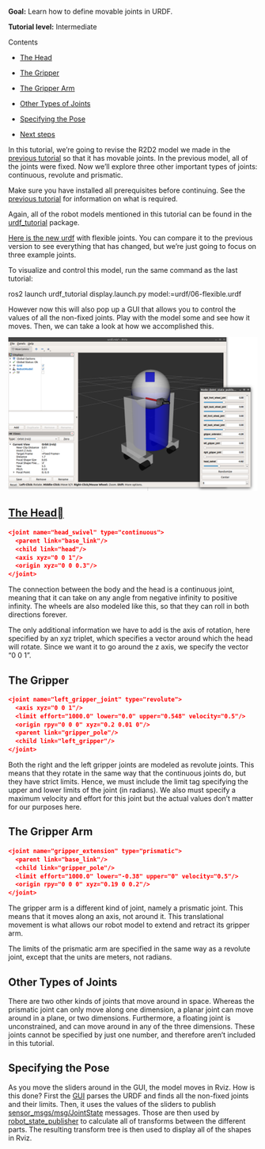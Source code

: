 

**Goal:** Learn how to define movable joints in URDF.

**Tutorial level:** Intermediate


Contents

- [The Head](https://docs.ros.org/en/humble/Tutorials/Intermediate/URDF/Building-a-Movable-Robot-Model-with-URDF.html#the-head)
    
- [The Gripper](https://docs.ros.org/en/humble/Tutorials/Intermediate/URDF/Building-a-Movable-Robot-Model-with-URDF.html#the-gripper)
    
- [The Gripper Arm](https://docs.ros.org/en/humble/Tutorials/Intermediate/URDF/Building-a-Movable-Robot-Model-with-URDF.html#the-gripper-arm)
    
- [Other Types of Joints](https://docs.ros.org/en/humble/Tutorials/Intermediate/URDF/Building-a-Movable-Robot-Model-with-URDF.html#other-types-of-joints)
    
- [Specifying the Pose](https://docs.ros.org/en/humble/Tutorials/Intermediate/URDF/Building-a-Movable-Robot-Model-with-URDF.html#specifying-the-pose)
    
- [Next steps](https://docs.ros.org/en/humble/Tutorials/Intermediate/URDF/Building-a-Movable-Robot-Model-with-URDF.html#next-steps)
    

In this tutorial, we’re going to revise the R2D2 model we made in the [previous tutorial](https://docs.ros.org/en/humble/Tutorials/Intermediate/URDF/Building-a-Visual-Robot-Model-with-URDF-from-Scratch.html) so that it has movable joints. In the previous model, all of the joints were fixed. Now we’ll explore three other important types of joints: continuous, revolute and prismatic.

Make sure you have installed all prerequisites before continuing. See the [previous tutorial](https://docs.ros.org/en/humble/Tutorials/Intermediate/URDF/Building-a-Visual-Robot-Model-with-URDF-from-Scratch.html) for information on what is required.

Again, all of the robot models mentioned in this tutorial can be found in the [urdf_tutorial](https://index.ros.org/p/urdf_tutorial) package.

[Here is the new urdf](https://github.com/ros/urdf_tutorial/blob/ros2/urdf/06-flexible.urdf) with flexible joints. You can compare it to the previous version to see everything that has changed, but we’re just going to focus on three example joints.

To visualize and control this model, run the same command as the last tutorial:

ros2 launch urdf_tutorial display.launch.py model:=urdf/06-flexible.urdf

However now this will also pop up a GUI that allows you to control the values of all the non-fixed joints. Play with the model some and see how it moves. Then, we can take a look at how we accomplished this.

[![Screenshot of Flexible Model](https://raw.githubusercontent.com/ros/urdf_tutorial/ros2/images/flexible.png)](https://raw.githubusercontent.com/ros/urdf_tutorial/ros2/images/flexible.png)

## [The Head](https://docs.ros.org/en/humble/Tutorials/Intermediate/URDF/Building-a-Movable-Robot-Model-with-URDF.html#id1)[](https://docs.ros.org/en/humble/Tutorials/Intermediate/URDF/Building-a-Movable-Robot-Model-with-URDF.html#the-head "Link to this heading")

``` json
<joint name="head_swivel" type="continuous">
  <parent link="base_link"/>
  <child link="head"/>
  <axis xyz="0 0 1"/>
  <origin xyz="0 0 0.3"/>
</joint>
```

The connection between the body and the head is a continuous joint, meaning that it can take on any angle from negative infinity to positive infinity. The wheels are also modeled like this, so that they can roll in both directions forever.

The only additional information we have to add is the axis of rotation, here specified by an xyz triplet, which specifies a vector around which the head will rotate. Since we want it to go around the z axis, we specify the vector “0 0 1”.

## The Gripper
``` json
<joint name="left_gripper_joint" type="revolute">
  <axis xyz="0 0 1"/>
  <limit effort="1000.0" lower="0.0" upper="0.548" velocity="0.5"/>
  <origin rpy="0 0 0" xyz="0.2 0.01 0"/>
  <parent link="gripper_pole"/>
  <child link="left_gripper"/>
</joint>
``` 
Both the right and the left gripper joints are modeled as revolute joints. This means that they rotate in the same way that the continuous joints do, but they have strict limits. Hence, we must include the limit tag specifying the upper and lower limits of the joint (in radians). We also must specify a maximum velocity and effort for this joint but the actual values don’t matter for our purposes here.

## The Gripper Arm
``` json
<joint name="gripper_extension" type="prismatic">
  <parent link="base_link"/>
  <child link="gripper_pole"/>
  <limit effort="1000.0" lower="-0.38" upper="0" velocity="0.5"/>
  <origin rpy="0 0 0" xyz="0.19 0 0.2"/>
</joint>
```

The gripper arm is a different kind of joint, namely a prismatic joint. This means that it moves along an axis, not around it. This translational movement is what allows our robot model to extend and retract its gripper arm.

The limits of the prismatic arm are specified in the same way as a revolute joint, except that the units are meters, not radians.

## Other Types of Joints
There are two other kinds of joints that move around in space. Whereas the prismatic joint can only move along one dimension, a planar joint can move around in a plane, or two dimensions. Furthermore, a floating joint is unconstrained, and can move around in any of the three dimensions. These joints cannot be specified by just one number, and therefore aren’t included in this tutorial.

## Specifying the Pose

As you move the sliders around in the GUI, the model moves in Rviz. How is this done? First the [GUI](https://index.ros.org/p/joint_state_publisher_gui) parses the URDF and finds all the non-fixed joints and their limits. Then, it uses the values of the sliders to publish [sensor_msgs/msg/JointState](https://github.com/ros2/common_interfaces/blob/eloquent/sensor_msgs/msg/JointState.msg) messages. Those are then used by [robot_state_publisher](https://index.ros.org/p/robot_state_publisher) to calculate all of transforms between the different parts. The resulting transform tree is then used to display all of the shapes in Rviz.

